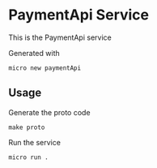 # PaymentApi Service

This is the PaymentApi service

Generated with

```
micro new paymentApi
```

## Usage

Generate the proto code

```
make proto
```

Run the service

```
micro run .
```